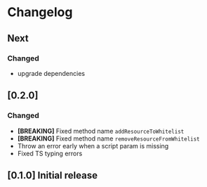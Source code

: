 # Changelog

## Next

### Changed

- upgrade dependencies

## [0.2.0]

### Changed

- **\[BREAKING\]** Fixed method name `addResourceToWhitelist`
- **\[BREAKING\]** Fixed method name `removeResourceFromWhitelist`
- Throw an error early when a script param is missing
- Fixed TS typing errors

## [0.1.0] Initial release
